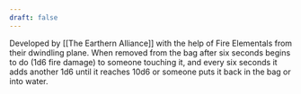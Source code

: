 ```yaml
---
draft: false
---
```

Developed by [[The Earthern Alliance]] with the help of Fire Elementals from their dwindling plane. When removed from the bag after six seconds begins to do (1d6 fire damage) to someone touching it, and every six seconds it adds another 1d6 until it reaches 10d6 or someone puts it back in the bag or into water.